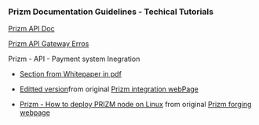 ### Prizm Documentation Guidelines - Techical Tutorials

[Prizm API Doc](http://blockchain.prizm.space/api-doc/PRIZM_API.html)

[Prizm API Gateway Erros](./Prizm_API___PrizmAPIServlet_Errors.pdf)

Prizm - API - Payment system Inegration
- [Section from Whitepaper in pdf](./Prizm_API___Payment_system_Inegration__from_whitepaper_prizm_wp_ru__045__056__Integration.pdf)
- [Editted version](./Prizm_API___Payment_system_Inegration.md)from original [Prizm integration webPage](https://pzm.space/en/pzm-integration/)

- [Prizm - How to deploy PRIZM node on Linux](./Prizm_How_to_deploy_PRIZM_node_on_Linux.md)
from original [Prizm forging webpage](https://pzm.space/en/prizm-forging)
